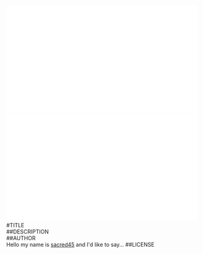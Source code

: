 ![fritzing-layout](fritzing-layout.png)  
![image](screenshot.png)  
#TITLE  
##DESCRIPTION  
##AUTHOR  
Hello my name is [sacred45](https://github.com/sacred45) and I'd like to say... 
##LICENSE  
